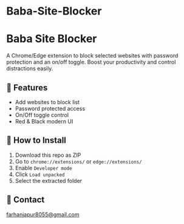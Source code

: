 # Baba-Site-Blocker
# Baba Site Blocker

A Chrome/Edge extension to block selected websites with password protection and an on/off toggle. Boost your productivity and control distractions easily.

## 🔧 Features
- Add websites to block list
- Password protected access
- On/Off toggle control
- Red & Black modern UI

## 🚀 How to Install
1. Download this repo as ZIP
2. Go to `chrome://extensions/` or `edge://extensions/`
3. Enable `Developer mode`
4. Click `Load unpacked`
5. Select the extracted folder

## 📧 Contact
farhanjapur8055@gmail.com

